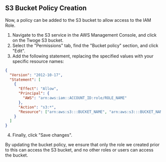 ## S3 Bucket Policy Creation

Now, a policy can be added to the S3 bucket to allow access to the IAM Role.

1. Navigate to the S3 service in the AWS Management Console, and click on the Twoge S3 bucket.
2. Select the "Permissions" tab, find the "Bucket policy" section, and click "Edit".
3. Add the following statement, replacing the specified values with your specific resource names:

```json
{
  "Version": "2012-10-17",
  "Statement": [
    {
      "Effect": "Allow",
      "Principal": {
        "AWS": "arn:aws:iam::ACCOUNT_ID:role/ROLE_NAME"
      },
      "Action": "s3:*",
      "Resource": ["arn:aws:s3:::BUCKET_NAME", "arn:aws:s3:::BUCKET_NAME/*"]
    }
  ]
}
```

4. Finally, click "Save changes".

By updating the bucket policy, we ensure that only the role we created prior to this can access the S3 bucket, and no other roles or users can access the bucket.
